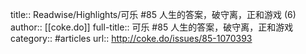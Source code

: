 title:: Readwise/Highlights/可乐 #85 人生的答案，破守离，正和游戏 (6)
author:: [[coke.do]]
full-title:: 可乐 \#85 人生的答案，破守离，正和游戏
category:: #articles
url:: http://coke.do/issues/85-1070393
